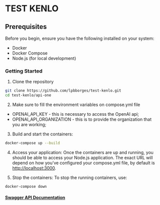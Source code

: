 # TEST KENLO

## Prerequisites

Before you begin, ensure you have the following installed on your system:

- Docker
- Docker Compose
- Node.js (for local development)

### Getting Started

1. Clone the repository

```bash
git clone https://github.com/lpbborges/test-kenlo.git
cd test-kenlo/api-one
```

2. Make sure to fill the environment variables on compose.yml file

- OPENAI_API_KEY - this is necessary to access the OpenAI api;
- OPENAI_API_ORGANIZATION - this is to provide the organization that you are working;

3. Build and start the containers:

```bash
docker-compose up --build
```

4. Access your application:
Once the containers are up and running, you should be able to access your Node.js application. The exact URL will depend on how you've configured your compose.yml file, by default is <http://localhost:3000>.

5. Stop the containers:
To stop the running containers, use:

```bash
docker-compose down
```

#### [Swagger API Documentation](https://test-kenlo.onrender.com/docs)

